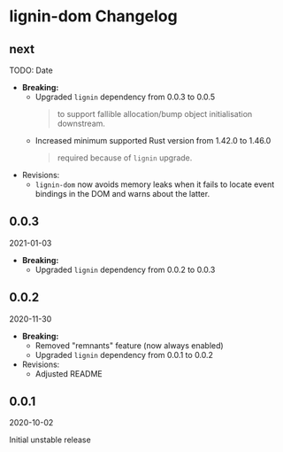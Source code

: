 # lignin-dom Changelog

<!-- markdownlint-disable no-trailing-punctuation -->

## next

TODO: Date

* **Breaking:**
  * Upgraded `lignin` dependency from 0.0.3 to 0.0.5
    > to support fallible allocation/bump object initialisation downstream.
  * Increased minimum supported Rust version from 1.42.0 to 1.46.0
    > required because of `lignin` upgrade.
* Revisions:
  * `lignin-dom` now avoids memory leaks when it fails to locate event bindings in the DOM and warns about the latter.

## 0.0.3

2021-01-03

* **Breaking:**
  * Upgraded `lignin` dependency from 0.0.2 to 0.0.3

## 0.0.2

2020-11-30

* **Breaking:**
  * Removed "remnants" feature (now always enabled)
  * Upgraded `lignin` dependency from 0.0.1 to 0.0.2
* Revisions:
  * Adjusted README

## 0.0.1

2020-10-02

Initial unstable release
